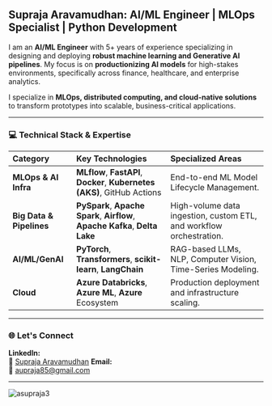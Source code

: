 ## Supraja Aravamudhan: AI/ML Engineer | MLOps Specialist | Python Development 

I am an **AI/ML Engineer** with 5+ years of experience specializing in designing and deploying **robust machine learning and Generative AI pipelines**. My focus is on **productionizing AI models** for high-stakes environments, specifically across finance, healthcare, and enterprise analytics.

I specialize in **MLOps, distributed computing, and cloud-native solutions** to transform prototypes into scalable, business-critical applications.

---
### 💻 Technical Stack & Expertise
| Category | Key Technologies | Specialized Areas |
| :--- | :--- | :--- |
| **MLOps & AI Infra** | **MLflow**, **FastAPI**, **Docker**, **Kubernetes (AKS)**, GitHub Actions | End-to-end ML Model Lifecycle Management. |
| **Big Data & Pipelines** | **PySpark**, **Apache Spark**, **Airflow**, **Apache Kafka**, **Delta Lake** | High-volume data ingestion, custom ETL, and workflow orchestration. |
| **AI/ML/GenAI** | **PyTorch**, **Transformers**, **scikit-learn**, **LangChain** | RAG-based LLMs, NLP, Computer Vision, Time-Series Modeling. |
| **Cloud** | **Azure Databricks**, **Azure ML**, **Azure** Ecosystem | Production deployment and infrastructure scaling. |

---
### 🌐 Let's Connect
**LinkedIn:**  
🔗 [Supraja Aravamudhan](https://www.linkedin.com/in/suprajaaravamudhan/)
**Email:**  
📧 [aupraja85@gmail.com](mailto:aupraja85@gmail.com)

---
<p align="left"> <img src="https://komarev.com/ghpvc/?username=asupraja3&label=Profile%20views&color=0e75b6&style=flat" alt="asupraja3" /> </p>

